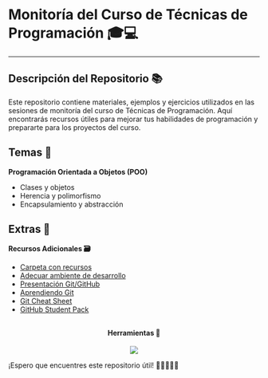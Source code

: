 # Monitoría del Curso de Técnicas de Programación 🎓💻

---

## Descripción del Repositorio 📚

Este repositorio contiene materiales, ejemplos y ejercicios utilizados en las sesiones de monitoría del curso de Técnicas de Programación. Aquí encontrarás recursos útiles para mejorar tus habilidades de programación y prepararte para los proyectos del curso.

## Temas 📝

**Programación Orientada a Objetos (POO)**

- Clases y objetos
- Herencia y polimorfismo
- Encapsulamiento y abstracción

## Extras 🌟

**Recursos Adicionales 🗃️**

- [Carpeta con recursos](https://drive.google.com/drive/folders/1lG-kR7oEd8IHGEX1UHT1fyYCoi77XZ-o?usp=drive_link)
- [Adecuar ambiente de desarrollo](https://drive.google.com/file/d/1jJuqVwBQTUyh298gClD1_mxWcCuDJun5/view?usp=sharing)
- [Presentación Git/GitHub](https://docs.google.com/presentation/d/1zF87RjD0TGeSQ9y9786xXiNH2AFSmJiT/edit?usp=sharing&ouid=108535811048265839670&rtpof=true&sd=true)
- [Aprendiendo Git](https://drive.google.com/file/d/1muB3dDxP13YZTCE1lOR6tm79h2fiQrBf/view?usp=sharing)
- [Git Cheat Sheet](https://drive.google.com/file/d/1mljvnVwikWqbcYiRNyEfVTlTNlJ-IYgt/view?usp=drive_link)
- [GitHub Student Pack](https://www.youtube.com/watch?v=rODNVPvGeLA)

## <h4 align="center">Herramientas 🧰</h4>

<p align="center">
  <a href="#">
    <img src="https://skillicons.dev/icons?i=java,maven,vscode,git" />
  </a>
</p>

¡Espero que encuentres este repositorio útil! 🚀👩‍💻👨‍💻
